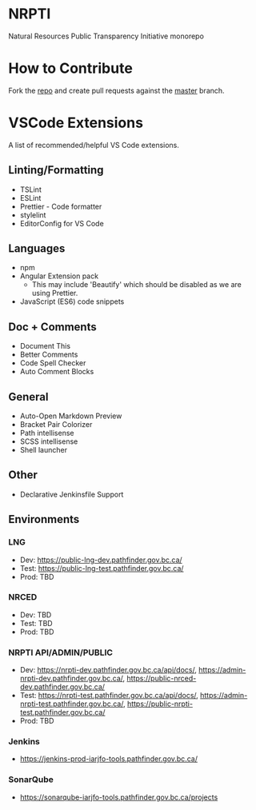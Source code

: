 # NRPTI

Natural Resources Public Transparency Initiative monorepo

# How to Contribute

Fork the [repo](https://github.com/bcgov/NRPTI) and create pull requests against the [master](https://github.com/bcgov/NRPTI/tree/master) branch.

# VSCode Extensions

A list of recommended/helpful VS Code extensions.

## Linting/Formatting

- TSLint
- ESLint
- Prettier - Code formatter
- stylelint
- EditorConfig for VS Code

## Languages

- npm
- Angular Extension pack
  - This may include 'Beautify' which should be disabled as we are using Prettier.
- JavaScript (ES6) code snippets

## Doc + Comments

- Document This
- Better Comments
- Code Spell Checker
- Auto Comment Blocks

## General

- Auto-Open Markdown Preview
- Bracket Pair Colorizer
- Path intellisense
- SCSS intellisense
- Shell launcher

## Other

- Declarative Jenkinsfile Support

## Environments

### LNG
- Dev: https://public-lng-dev.pathfinder.gov.bc.ca/
- Test: https://public-lng-test.pathfinder.gov.bc.ca/
- Prod: TBD

### NRCED
- Dev: TBD
- Test: TBD
- Prod: TBD

### NRPTI API/ADMIN/PUBLIC
- Dev: https://nrpti-dev.pathfinder.gov.bc.ca/api/docs/, https://admin-nrpti-dev.pathfinder.gov.bc.ca/, https://public-nrced-dev.pathfinder.gov.bc.ca/
- Test: https://nrpti-test.pathfinder.gov.bc.ca/api/docs/, https://admin-nrpti-test.pathfinder.gov.bc.ca/, https://public-nrpti-test.pathfinder.gov.bc.ca/
- Prod: TBD

### Jenkins
- https://jenkins-prod-iarjfo-tools.pathfinder.gov.bc.ca/

### SonarQube
- https://sonarqube-iarjfo-tools.pathfinder.gov.bc.ca/projects

